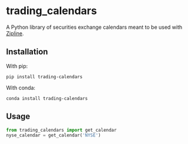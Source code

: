 # trading_calendars
A Python library of securities exchange calendars meant to be used with [Zipline](https://github.com/quantopian/zipline).

## Installation
With pip:
```
pip install trading-calendars
```
With conda:
```
conda install trading-calendars
```

## Usage
```python
from trading_calendars import get_calendar
nyse_calendar = get_calendar('NYSE')
```
